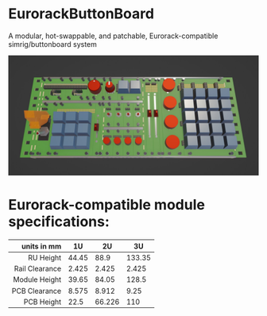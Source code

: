 # EurorackButtonBoard
 A modular, hot-swappable, and patchable, Eurorack-compatible simrig/buttonboard system

![Crude CG render of several PCB modules arranged into a 60HP Eurorack case. There are many buttons, knobs, and sliders, arranged haphazardly.](https://github.com/MostlyCoraGrace/EurorackButtonBoard/blob/main/Thumb.jpg?raw=true)

# Eurorack-compatible module specifications:

units in mm | 1U | 2U | 3U |
| ---: | --- | --- | --- |
| RU Height | 44.45 | 88.9 | 133.35
| Rail Clearance | 2.425 | 2.425 | 2.425
| Module Height | 39.65 | 84.05 | 128.5
| PCB Clearance | 8.575 | 8.912 | 9.25
| PCB Height | 22.5 | 66.226 | 110